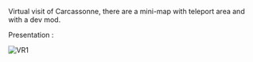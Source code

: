 Virtual visit of Carcassonne, there are a mini-map with teleport area and with a dev mod.

Presentation : 

![VR1](https://github.com/user-attachments/assets/96ba39b4-f2eb-4e92-82be-a21c7a342e32)
